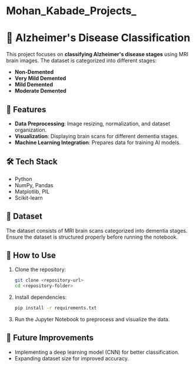 # Mohan_Kabade_Projects_
# 🧠 Alzheimer's Disease Classification  

This project focuses on **classifying Alzheimer's disease stages** using MRI brain images. The dataset is categorized into different stages:  

- **Non-Demented**  
- **Very Mild Demented**  
- **Mild Demented**  
- **Moderate Demented**  

## 📌 Features  

- **Data Preprocessing**: Image resizing, normalization, and dataset organization.  
- **Visualization**: Displaying brain scans for different dementia stages.  
- **Machine Learning Integration**: Prepares data for training AI models.  

## 🛠️ Tech Stack  

- Python  
- NumPy, Pandas  
- Matplotlib, PIL  
- Scikit-learn  

## 📂 Dataset  

The dataset consists of MRI brain scans categorized into dementia stages. Ensure the dataset is structured properly before running the notebook.  

## 🚀 How to Use  

1. Clone the repository:  
   ```bash
   git clone <repository-url>
   cd <repository-folder>
   ```  
2. Install dependencies:  
   ```bash
   pip install -r requirements.txt
   ```  
3. Run the Jupyter Notebook to preprocess and visualize the data.  

## 📌 Future Improvements  

- Implementing a deep learning model (CNN) for better classification.  
- Expanding dataset size for improved accuracy.  
